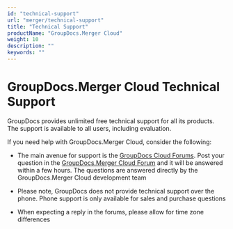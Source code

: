 ```yaml
---
id: "technical-support"
url: "merger/technical-support"
title: "Technical Support"
productName: "GroupDocs.Merger Cloud"
weight: 10
description: ""
keywords: ""
---
```


# GroupDocs.Merger Cloud Technical Support #

GroupDocs provides unlimited free technical support for all its products. The support is available to all users, including evaluation.

If you need help with GroupDocs.Merger Cloud, consider the following:

* The main avenue for support is the [GroupDocs Cloud Forums](https://forum.groupdocs.cloud/c/merger). Post your question in the [GroupDocs.Merger Cloud Forum](https://forum.groupdocs.cloud/c/merger) and it will be answered within a few hours. The questions are answered directly by the GroupDocs.Merger Cloud development team

* Please note, GroupDocs does not provide technical support over the phone. Phone support is only available for sales and purchase questions

* When expecting a reply in the forums, please allow for time zone differences

